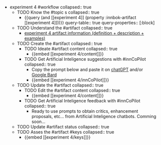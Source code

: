 
- experiment 4 #workflow
   collapsed:: true
  - TODO Know the #topic s
    collapsed:: true
    - {{query (and [[experiment 4]] (property :innbok-artifact [[experiment 4]]))}}
      query-table:: true
      query-properties:: [:block]
  - TODO Understand the #artifact
    collapsed:: true
    - [experiment 4 artifact information (definition + description + examples)](https://go.innbok.com/#/page/innBoK%2Fexperiment-%28id%29%2Finfo)
  - TODO Create the #artifact
     collapsed:: true
    - TODO Ideate #artifact content
      collapsed:: true
      - {{embed [[experiment 4/content]]}}
    - TODO Get Artificial Inteligence suggestions with #innCoPilot
      collapsed:: true
      - Copy the prompt below and paste it on [chatGPT](https://chat.openai.com) and/or [Google Bard](https://bard.google.com/chat)
      - {{embed [[experiment 4/innCoPilot]]}}
  - TODO Update the #artifact
    collapsed:: true
    - TODO Edit the #artifact content
     collapsed:: true
      - {{embed [[experiment 4/content]]}}
    - TODO Get Artificial Inteligence feedback with #innCoPilot
      collapsed:: true
      - Ready to use prompts to obtain critics, enhancement proposals, etc... from Artificial Inteligence chatbots. Comming soon...
  - TODO Update #artifact status
    collapsed:: true
  - TODO Asses the #artifact #keys
    collapsed:: true
    - {{embed [[experiment 4/keys]]}}



